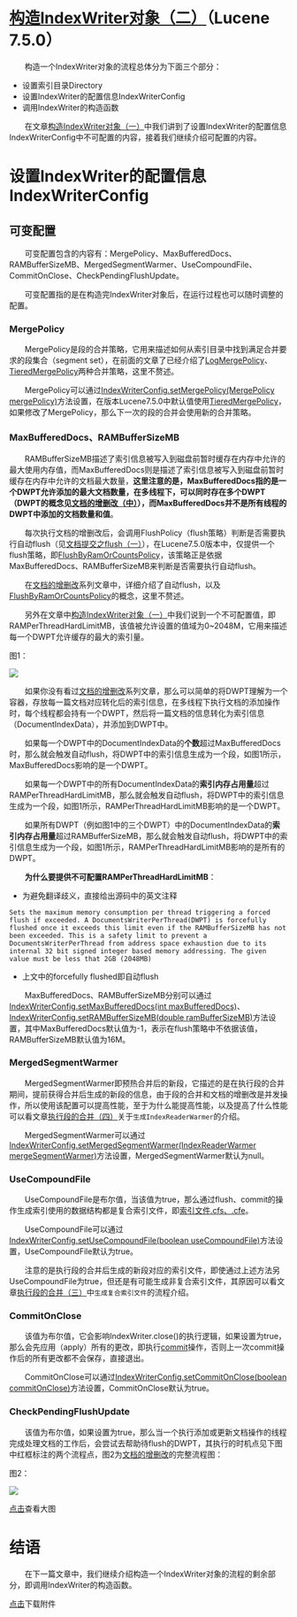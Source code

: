 # [构造IndexWriter对象（二）](https://www.amazingkoala.com.cn/Lucene/Index/)（Lucene 7.5.0）

&emsp;&emsp;构造一个IndexWriter对象的流程总体分为下面三个部分：

- 设置索引目录Directory
- 设置IndexWriter的配置信息IndexWriterConfig
- 调用IndexWriter的构造函数

&emsp;&emsp;在文章[构造IndexWriter对象（一）](https://www.amazingkoala.com.cn/Lucene/Index/2019/1111/106.html)中我们讲到了设置IndexWriter的配置信息IndexWriterConfig中不可配置的内容，接着我们继续介绍可配置的内容。

# 设置IndexWriter的配置信息IndexWriterConfig

## 可变配置

&emsp;&emsp;可变配置包含的内容有：MergePolicy、MaxBufferedDocs、RAMBufferSizeMB、MergedSegmentWarmer、UseCompoundFile、CommitOnClose、CheckPendingFlushUpdate。

&emsp;&emsp;可变配置指的是在构造完IndexWriter对象后，在运行过程也可以随时调整的配置。

### MergePolicy

&emsp;&emsp;MergePolicy是段的合并策略，它用来描述如何从索引目录中找到满足合并要求的段集合（segment set），在前面的文章了已经介绍了[LogMergePolicy](https://www.amazingkoala.com.cn/Lucene/Index/2019/0513/58.html)、[TieredMergePolicy](https://www.amazingkoala.com.cn/Lucene/Index/2019/0516/59.html)两种合并策略，这里不赘述。

&emsp;&emsp;MergePolicy可以通过[IndexWriterConfig.setMergePolicy(MergePolicy mergePolicy)](https://github.com/LuXugang/Lucene-7.5.0/blob/master/solr-7.5.0/lucene/core/src/java/org/apache/lucene/index/IndexWriterConfig.java)方法设置，在版本Lucene7.5.0中默认值使用[TieredMergePolicy](https://www.amazingkoala.com.cn/Lucene/Index/2019/0516/59.html)，如果修改了MergePolicy，那么下一次的段的合并会使用新的合并策略。

### MaxBufferedDocs、RAMBufferSizeMB

&emsp;&emsp;RAMBufferSizeMB描述了索引信息被写入到磁盘前暂时缓存在内存中允许的最大使用内存值，而MaxBufferedDocs则是描述了索引信息被写入到磁盘前暂时缓存在内存中允许的文档最大数量，**这里注意的是，MaxBufferedDocs指的是一个DWPT允许添加的最大文档数量，在多线程下，可以同时存在多个DWPT（DWPT的概念见[文档的增删改（中）](https://www.amazingkoala.com.cn/Lucene/Index/2019/0628/69.html)），而MaxBufferedDocs并不是所有线程的DWPT中添加的文档数量和值**。

&emsp;&emsp;每次执行文档的增删改后，会调用FlushPolicy（flush策略）判断是否需要执行自动flush（见[文档提交之flush（一）](https://www.amazingkoala.com.cn/Lucene/Index/2019/0716/74.html)），在Lucene7.5.0版本中，仅提供一个flush策略，即[FlushByRamOrCountsPolicy](https://www.amazingkoala.com.cn/Lucene/Index/2019/0628/69.html)，该策略正是依据MaxBufferedDocs、RAMBufferSizeMB来判断是否需要执行自动flush。

&emsp;&emsp;在[文档的增删改](https://www.amazingkoala.com.cn/Lucene/Index/2019/0626/68.html)系列文章中，详细介绍了自动flush，以及[FlushByRamOrCountsPolicy](https://www.amazingkoala.com.cn/Lucene/Index/2019/0628/69.html)的概念，这里不赘述。

&emsp;&emsp;另外在文章中[构造IndexWriter对象（一）](https://www.amazingkoala.com.cn/Lucene/Index/2019/1111/106.html)中我们说到一个不可配置值，即RAMPerThreadHardLimitMB，该值被允许设置的值域为0~2048M，它用来描述每一个DWPT允许缓存的最大的索引量。

图1：

<img src="构造IndexWriter对象（二）-image/1.png">

&emsp;&emsp;如果你没有看过[文档的增删改](https://www.amazingkoala.com.cn/Lucene/Index/2019/0626/68.html)系列文章，那么可以简单的将DWPT理解为一个容器，存放每一篇文档对应转化后的索引信息，在多线程下执行文档的添加操作时，每个线程都会持有一个DWPT，然后将一篇文档的信息转化为索引信息（DocumentIndexData），并添加到DWPT中。

&emsp;&emsp;如果每一个DWPT中的DocumentIndexData的**个数**超过MaxBufferedDocs时，那么就会触发自动flush，将DWPT中的索引信息生成为一个段，如图1所示，MaxBufferedDocs影响的是一个DWPT。

&emsp;&emsp;如果每一个DWPT中的所有DocumentIndexData的**索引内存占用量**超过RAMPerThreadHardLimitMB，那么就会触发自动flush，将DWPT中的索引信息生成为一个段，如图1所示，RAMPerThreadHardLimitMB影响的是一个DWPT。

&emsp;&emsp;如果所有DWPT（例如图1中的三个DWPT）中的DocumentIndexData的**索引内存占用量**超过RAMBufferSizeMB，那么就会触发自动flush，将DWPT中的索引信息生成为一个段，如图1所示，RAMPerThreadHardLimitMB影响的是所有的DWPT。

&emsp;&emsp;**为什么要提供不可配置RAMPerThreadHardLimitMB**：

- 为避免翻译歧义，直接给出源码中的英文注释

```tetx
Sets the maximum memory consumption per thread triggering a forced flush if exceeded. A DocumentsWriterPerThread(DWPT) is forcefully flushed once it exceeds this limit even if the RAMBufferSizeMB has not been exceeded. This is a safety limit to prevent a DocumentsWriterPerThread from address space exhaustion due to its internal 32 bit signed integer based memory addressing. The given value must be less that 2GB (2048MB)
```


- 上文中的forcefully flushed即自动flush

&emsp;&emsp;MaxBufferedDocs、RAMBufferSizeMB分别可以通过[IndexWriterConfig.setMaxBufferedDocs(int maxBufferedDocs)](https://github.com/LuXugang/Lucene-7.5.0/blob/master/solr-7.5.0/lucene/core/src/java/org/apache/lucene/index/IndexWriterConfig.java)、[IndexWriterConfig.setRAMBufferSizeMB(double ramBufferSizeMB)](https://github.com/LuXugang/Lucene-7.5.0/blob/master/solr-7.5.0/lucene/core/src/java/org/apache/lucene/index/IndexWriterConfig.java)方法设置，其中MaxBufferedDocs默认值为-1，表示在flush策略中不依据该值，RAMBufferSizeMB默认值为16M。

### MergedSegmentWarmer

&emsp;&emsp;MergedSegmentWarmer即预热合并后的新段，它描述的是在执行段的合并期间，提前获得合并后生成的新段的信息，由于段的合并和文档的增删改是并发操作，所以使用该配置可以提高性能，至于为什么能提高性能，以及提高了什么性能可以看文章[执行段的合并（四）](https://www.amazingkoala.com.cn/Lucene/Index/2019/1030/104.html)关于`生成IndexReaderWarmer`的介绍。

&emsp;&emsp;MergedSegmentWarmer可以通过[IndexWriterConfig.setMergedSegmentWarmer(IndexReaderWarmer mergeSegmentWarmer)](https://github.com/LuXugang/Lucene-7.5.0/blob/master/solr-7.5.0/lucene/core/src/java/org/apache/lucene/index/IndexWriterConfig.java)方法设置，MergedSegmentWarmer默认为null。

### UseCompoundFile

&emsp;&emsp;UseCompoundFile是布尔值，当该值为true，那么通过flush、commit的操作生成索引使用的数据结构都是复合索引文件，即[索引文件.cfs、.cfe](https://www.amazingkoala.com.cn/Lucene/suoyinwenjian/2019/0710/73.html)。

&emsp;&emsp;UseCompoundFile可以通过[IndexWriterConfig.setUseCompoundFile(boolean useCompoundFile)](https://github.com/LuXugang/Lucene-7.5.0/blob/master/solr-7.5.0/lucene/core/src/java/org/apache/lucene/index/IndexWriterConfig.java)方法设置，UseCompoundFile默认为true。

&emsp;&emsp;注意的是执行段的合并后生成的新段对应的索引文件，即使通过上述方法另UseCompoundFile为true，但还是有可能生成非复合索引文件，其原因可以看文章[执行段的合并（三）](https://www.amazingkoala.com.cn/Lucene/Index/2019/1028/103.html)中`生成复合索引文件`的流程介绍。

### CommitOnClose

&emsp;&emsp;该值为布尔值，它会影响IndexWriter.close()的执行逻辑，如果设置为true，那么会先应用（apply）所有的更改，即执行[commit](https://www.amazingkoala.com.cn/Lucene/Index/2019/0906/91.html)操作，否则上一次commit操作后的所有更改都不会保存，直接退出。

&emsp;&emsp;CommitOnClose可以通过[IndexWriterConfig.setCommitOnClose(boolean commitOnClose)](https://github.com/LuXugang/Lucene-7.5.0/blob/master/solr-7.5.0/lucene/core/src/java/org/apache/lucene/index/IndexWriterConfig.java)方法设置，CommitOnClose默认为true。

### CheckPendingFlushUpdate

&emsp;&emsp;该值为布尔值，如果设置为true，那么当一个执行添加或更新文档操作的线程完成处理文档的工作后，会尝试去帮助待flush的DWPT，其执行的时机点见下图中红框标注的两个流程点，图2为[文档的增删改](https://www.amazingkoala.com.cn/Lucene/Index/2019/0626/68.html)的完整流程图：

图2：

<img src="构造IndexWriter对象（二）-image/2.png">

[点击]()查看大图

# 结语

&emsp;&emsp;在下一篇文章中，我们继续介绍构造一个IndexWriter对象的流程的剩余部分，即调用IndexWriter的构造函数。

[点击](http://www.amazingkoala.com.cn/attachment/Lucene/Index/IndexWriter/构造IndexWriter对象（二）/构造IndexWriter对象（二）.zip)下载附件




